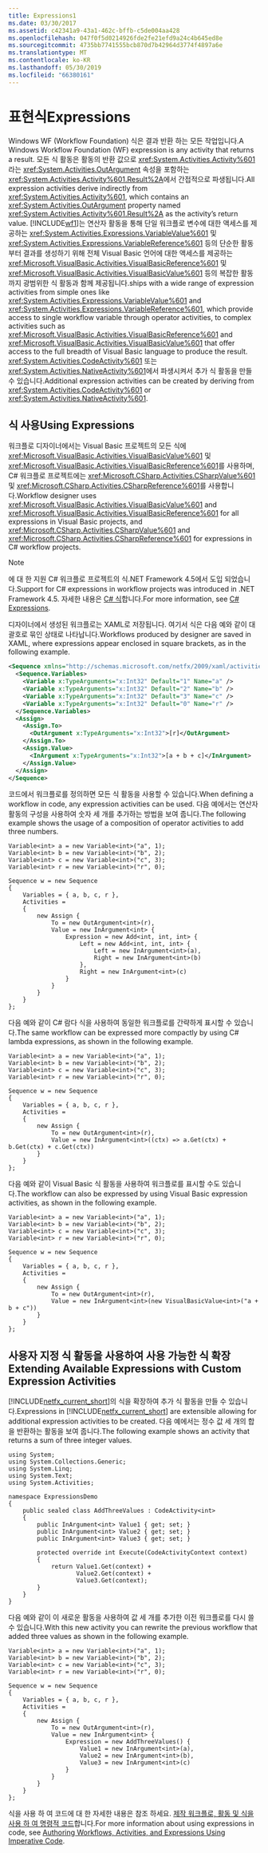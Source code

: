 ```yaml
---
title: Expressions1
ms.date: 03/30/2017
ms.assetid: c42341a9-43a1-462c-bffb-c5de004aa428
ms.openlocfilehash: 047f0f5d0214926fde2fe21efd9a24c4b645ed8e
ms.sourcegitcommit: 4735bb7741555bcb870d7b42964d3774f4897a6e
ms.translationtype: MT
ms.contentlocale: ko-KR
ms.lasthandoff: 05/30/2019
ms.locfileid: "66380161"
---
```

# <a name="expressions"></a><span data-ttu-id="68c08-102">표현식</span><span class="sxs-lookup"><span data-stu-id="68c08-102">Expressions</span></span>
<span data-ttu-id="68c08-103">Windows WF (Workflow Foundation) 식은 결과 반환 하는 모든 작업입니다.</span><span class="sxs-lookup"><span data-stu-id="68c08-103">A Windows Workflow Foundation (WF) expression is any activity that returns a result.</span></span> <span data-ttu-id="68c08-104">모든 식 활동은 활동의 반환 값으로 <xref:System.Activities.Activity%601>라는 <xref:System.Activities.OutArgument> 속성을 포함하는 <xref:System.Activities.Activity%601.Result%2A>에서 간접적으로 파생됩니다.</span><span class="sxs-lookup"><span data-stu-id="68c08-104">All expression activities derive indirectly from <xref:System.Activities.Activity%601>, which contains an <xref:System.Activities.OutArgument> property named <xref:System.Activities.Activity%601.Result%2A> as the activity’s return value.</span></span> [!INCLUDE[wf1](../../../includes/wf1-md.md)]<span data-ttu-id="68c08-105">는 연산자 활동을 통해 단일 워크플로 변수에 대한 액세스를 제공하는 <xref:System.Activities.Expressions.VariableValue%601> 및 <xref:System.Activities.Expressions.VariableReference%601> 등의 단순한 활동부터 결과를 생성하기 위해 전체 Visual Basic 언어에 대한 액세스를 제공하는 <xref:Microsoft.VisualBasic.Activities.VisualBasicReference%601> 및 <xref:Microsoft.VisualBasic.Activities.VisualBasicValue%601> 등의 복잡한 활동까지 광범위한 식 활동과 함께 제공됩니다.</span><span class="sxs-lookup"><span data-stu-id="68c08-105">ships with a wide range of expression activities from simple ones like <xref:System.Activities.Expressions.VariableValue%601> and <xref:System.Activities.Expressions.VariableReference%601>, which provide access to single workflow variable through operator activities, to complex activities such as <xref:Microsoft.VisualBasic.Activities.VisualBasicReference%601> and <xref:Microsoft.VisualBasic.Activities.VisualBasicValue%601> that offer access to the full breadth of Visual Basic language to produce the result.</span></span> <span data-ttu-id="68c08-106"><xref:System.Activities.CodeActivity%601> 또는 <xref:System.Activities.NativeActivity%601>에서 파생시켜서 추가 식 활동을 만들 수 있습니다.</span><span class="sxs-lookup"><span data-stu-id="68c08-106">Additional expression activities can be created by deriving from <xref:System.Activities.CodeActivity%601> or <xref:System.Activities.NativeActivity%601>.</span></span>  
  
## <a name="using-expressions"></a><span data-ttu-id="68c08-107">식 사용</span><span class="sxs-lookup"><span data-stu-id="68c08-107">Using Expressions</span></span>  
 <span data-ttu-id="68c08-108">워크플로 디자이너에서는 Visual Basic 프로젝트의 모든 식에 <xref:Microsoft.VisualBasic.Activities.VisualBasicValue%601> 및 <xref:Microsoft.VisualBasic.Activities.VisualBasicReference%601>를 사용하며, C# 워크플로 프로젝트에는 <xref:Microsoft.CSharp.Activities.CSharpValue%601> 및 <xref:Microsoft.CSharp.Activities.CSharpReference%601>를 사용합니다.</span><span class="sxs-lookup"><span data-stu-id="68c08-108">Workflow designer uses <xref:Microsoft.VisualBasic.Activities.VisualBasicValue%601> and <xref:Microsoft.VisualBasic.Activities.VisualBasicReference%601> for all expressions in Visual Basic projects, and <xref:Microsoft.CSharp.Activities.CSharpValue%601> and <xref:Microsoft.CSharp.Activities.CSharpReference%601> for expressions in C# workflow projects.</span></span>  
  
> [!NOTE]
>  <span data-ttu-id="68c08-109">에 대 한 지원 C# 워크플로 프로젝트의 식.NET Framework 4.5에서 도입 되었습니다.</span><span class="sxs-lookup"><span data-stu-id="68c08-109">Support for C# expressions in workflow projects was introduced in .NET Framework 4.5.</span></span> <span data-ttu-id="68c08-110">자세한 내용은 [ C# 식](csharp-expressions.md)합니다.</span><span class="sxs-lookup"><span data-stu-id="68c08-110">For more information, see [C# Expressions](csharp-expressions.md).</span></span>  
  
 <span data-ttu-id="68c08-111">디자이너에서 생성된 워크플로는 XAML로 저장됩니다. 여기서 식은 다음 예와 같이 대괄호로 묶인 상태로 나타납니다.</span><span class="sxs-lookup"><span data-stu-id="68c08-111">Workflows produced by designer are saved in XAML, where expressions appear enclosed in square brackets, as in the following example.</span></span>  
  
```xml  
<Sequence xmlns="http://schemas.microsoft.com/netfx/2009/xaml/activities" xmlns:x="http://schemas.microsoft.com/winfx/2006/xaml">  
  <Sequence.Variables>  
    <Variable x:TypeArguments="x:Int32" Default="1" Name="a" />  
    <Variable x:TypeArguments="x:Int32" Default="2" Name="b" />  
    <Variable x:TypeArguments="x:Int32" Default="3" Name="c" />  
    <Variable x:TypeArguments="x:Int32" Default="0" Name="r" />  
  </Sequence.Variables>  
  <Assign>  
    <Assign.To>  
      <OutArgument x:TypeArguments="x:Int32">[r]</OutArgument>  
    </Assign.To>  
    <Assign.Value>  
      <InArgument x:TypeArguments="x:Int32">[a + b + c]</InArgument>  
    </Assign.Value>  
  </Assign>  
</Sequence>  
```  
  
 <span data-ttu-id="68c08-112">코드에서 워크플로를 정의하면 모든 식 활동을 사용할 수 있습니다.</span><span class="sxs-lookup"><span data-stu-id="68c08-112">When defining a workflow in code, any expression activities can be used.</span></span> <span data-ttu-id="68c08-113">다음 예에서는 연산자 활동의 구성을 사용하여 숫자 세 개를 추가하는 방법을 보여 줍니다.</span><span class="sxs-lookup"><span data-stu-id="68c08-113">The following example shows the usage of a composition of operator activities to add three numbers.</span></span>  
  
```  
Variable<int> a = new Variable<int>("a", 1);  
Variable<int> b = new Variable<int>("b", 2);  
Variable<int> c = new Variable<int>("c", 3);  
Variable<int> r = new Variable<int>("r", 0);  
  
Sequence w = new Sequence  
{  
    Variables = { a, b, c, r },  
    Activities =   
    {  
        new Assign {  
            To = new OutArgument<int>(r),  
            Value = new InArgument<int> {  
                Expression = new Add<int, int, int> {  
                    Left = new Add<int, int, int> {  
                        Left = new InArgument<int>(a),  
                        Right = new InArgument<int>(b)  
                    },  
                    Right = new InArgument<int>(c)  
                }  
            }  
        }  
    }  
};  
```  
  
 <span data-ttu-id="68c08-114">다음 예와 같이 C# 람다 식을 사용하여 동일한 워크플로를 간략하게 표시할 수 있습니다.</span><span class="sxs-lookup"><span data-stu-id="68c08-114">The same workflow can be expressed more compactly by using C# lambda expressions, as shown in the following example.</span></span>  
  
```  
Variable<int> a = new Variable<int>("a", 1);  
Variable<int> b = new Variable<int>("b", 2);  
Variable<int> c = new Variable<int>("c", 3);  
Variable<int> r = new Variable<int>("r", 0);  
  
Sequence w = new Sequence  
{  
    Variables = { a, b, c, r },  
    Activities =   
    {  
        new Assign {  
            To = new OutArgument<int>(r),  
            Value = new InArgument<int>((ctx) => a.Get(ctx) + b.Get(ctx) + c.Get(ctx))  
        }  
    }  
};  
```  
  
 <span data-ttu-id="68c08-115">다음 예와 같이 Visual Basic 식 활동을 사용하여 워크플로를 표시할 수도 있습니다.</span><span class="sxs-lookup"><span data-stu-id="68c08-115">The workflow can also be expressed by using Visual Basic expression activities, as shown in the following example.</span></span>  
  
```  
Variable<int> a = new Variable<int>("a", 1);  
Variable<int> b = new Variable<int>("b", 2);  
Variable<int> c = new Variable<int>("c", 3);  
Variable<int> r = new Variable<int>("r", 0);  
  
Sequence w = new Sequence  
{  
    Variables = { a, b, c, r },  
    Activities =   
    {  
        new Assign {  
            To = new OutArgument<int>(r),  
            Value = new InArgument<int>(new VisualBasicValue<int>("a + b + c"))  
        }  
    }  
};  
```  
  
## <a name="extending-available-expressions-with-custom-expression-activities"></a><span data-ttu-id="68c08-116">사용자 지정 식 활동을 사용하여 사용 가능한 식 확장</span><span class="sxs-lookup"><span data-stu-id="68c08-116">Extending Available Expressions with Custom Expression Activities</span></span>  
 <span data-ttu-id="68c08-117">[!INCLUDE[netfx_current_short](../../../includes/netfx-current-short-md.md)]의 식을 확장하여 추가 식 활동을 만들 수 있습니다.</span><span class="sxs-lookup"><span data-stu-id="68c08-117">Expressions in [!INCLUDE[netfx_current_short](../../../includes/netfx-current-short-md.md)] are extensible allowing for additional expression activities to be created.</span></span> <span data-ttu-id="68c08-118">다음 예에서는 정수 값 세 개의 합을 반환하는 활동을 보여 줍니다.</span><span class="sxs-lookup"><span data-stu-id="68c08-118">The following example shows an activity that returns a sum of three integer values.</span></span>  
  
```  
using System;  
using System.Collections.Generic;  
using System.Linq;  
using System.Text;  
using System.Activities;  
  
namespace ExpressionsDemo  
{  
    public sealed class AddThreeValues : CodeActivity<int>  
    {  
        public InArgument<int> Value1 { get; set; }  
        public InArgument<int> Value2 { get; set; }  
        public InArgument<int> Value3 { get; set; }  
  
        protected override int Execute(CodeActivityContext context)  
        {  
            return Value1.Get(context) +   
                   Value2.Get(context) +   
                   Value3.Get(context);  
        }  
    }  
}  
```  
  
 <span data-ttu-id="68c08-119">다음 예와 같이 이 새로운 활동을 사용하여 값 세 개를 추가한 이전 워크플로를 다시 쓸 수 있습니다.</span><span class="sxs-lookup"><span data-stu-id="68c08-119">With this new activity you can rewrite the previous workflow that added three values as shown in the following example.</span></span>  
  
```  
Variable<int> a = new Variable<int>("a", 1);  
Variable<int> b = new Variable<int>("b", 2);  
Variable<int> c = new Variable<int>("c", 3);  
Variable<int> r = new Variable<int>("r", 0);  
  
Sequence w = new Sequence  
{  
    Variables = { a, b, c, r },  
    Activities =   
    {  
        new Assign {  
            To = new OutArgument<int>(r),  
            Value = new InArgument<int> {  
                Expression = new AddThreeValues() {  
                    Value1 = new InArgument<int>(a),  
                    Value2 = new InArgument<int>(b),  
                    Value3 = new InArgument<int>(c)  
                }  
            }  
        }  
    }  
};  
```  
  
 <span data-ttu-id="68c08-120">식을 사용 하 여 코드에 대 한 자세한 내용은 참조 하세요. [제작 워크플로, 활동 및 식을 사용 하 여 명령적 코드](authoring-workflows-activities-and-expressions-using-imperative-code.md)합니다.</span><span class="sxs-lookup"><span data-stu-id="68c08-120">For more information about using expressions in code, see [Authoring Workflows, Activities, and Expressions Using Imperative Code](authoring-workflows-activities-and-expressions-using-imperative-code.md).</span></span>
